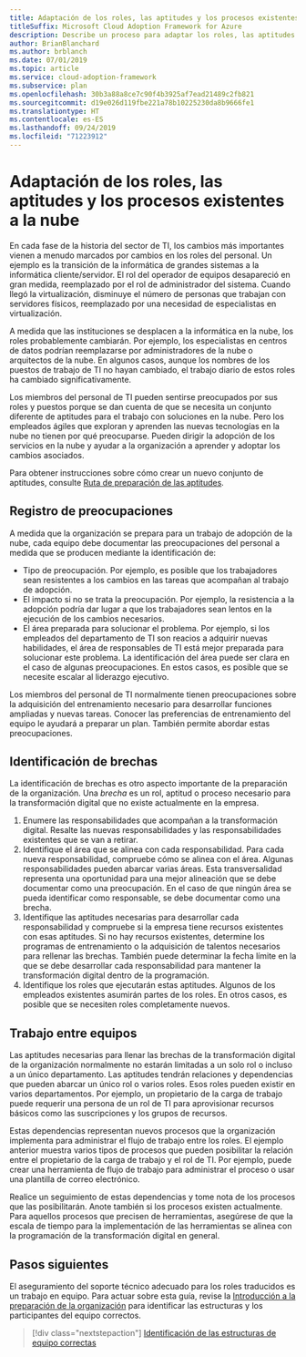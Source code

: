 ```yaml
---
title: Adaptación de los roles, las aptitudes y los procesos existentes a la nube
titleSuffix: Microsoft Cloud Adoption Framework for Azure
description: Describe un proceso para adaptar los roles, las aptitudes y los procesos existentes a la nube.
author: BrianBlanchard
ms.author: brblanch
ms.date: 07/01/2019
ms.topic: article
ms.service: cloud-adoption-framework
ms.subservice: plan
ms.openlocfilehash: 30b3a88a8ce7c90f4b3925af7ead21489c2fb821
ms.sourcegitcommit: d19e026d119fbe221a78b10225230da8b9666fe1
ms.translationtype: HT
ms.contentlocale: es-ES
ms.lasthandoff: 09/24/2019
ms.locfileid: "71223912"
---
```

# <a name="adapt-existing-roles-skills-and-processes-for-the-cloud"></a>Adaptación de los roles, las aptitudes y los procesos existentes a la nube

En cada fase de la historia del sector de TI, los cambios más importantes vienen a menudo marcados por cambios en los roles del personal. Un ejemplo es la transición de la informática de grandes sistemas a la informática cliente/servidor. El rol del operador de equipos desapareció en gran medida, reemplazado por el rol de administrador del sistema. Cuando llegó la virtualización, disminuye el número de personas que trabajan con servidores físicos, reemplazado por una necesidad de especialistas en virtualización.

A medida que las instituciones se desplacen a la informática en la nube, los roles probablemente cambiarán. Por ejemplo, los especialistas en centros de datos podrían reemplazarse por administradores de la nube o arquitectos de la nube. En algunos casos, aunque los nombres de los puestos de trabajo de TI no hayan cambiado, el trabajo diario de estos roles ha cambiado significativamente.

Los miembros del personal de TI pueden sentirse preocupados por sus roles y puestos porque se dan cuenta de que se necesita un conjunto diferente de aptitudes para el trabajo con soluciones en la nube. Pero los empleados ágiles que exploran y aprenden las nuevas tecnologías en la nube no tienen por qué preocuparse. Pueden dirigir la adopción de los servicios en la nube y ayudar a la organización a aprender y adoptar los cambios asociados.

Para obtener instrucciones sobre cómo crear un nuevo conjunto de aptitudes, consulte [Ruta de preparación de las aptitudes](./suggested-skills.md).

## <a name="capturing-concerns"></a>Registro de preocupaciones

A medida que la organización se prepara para un trabajo de adopción de la nube, cada equipo debe documentar las preocupaciones del personal a medida que se producen mediante la identificación de:

- Tipo de preocupación. Por ejemplo, es posible que los trabajadores sean resistentes a los cambios en las tareas que acompañan al trabajo de adopción.
- El impacto si no se trata la preocupación. Por ejemplo, la resistencia a la adopción podría dar lugar a que los trabajadores sean lentos en la ejecución de los cambios necesarios.
- El área preparada para solucionar el problema. Por ejemplo, si los empleados del departamento de TI son reacios a adquirir nuevas habilidades, el área de responsables de TI está mejor preparada para solucionar este problema. La identificación del área puede ser clara en el caso de algunas preocupaciones. En estos casos, es posible que se necesite escalar al liderazgo ejecutivo.

Los miembros del personal de TI normalmente tienen preocupaciones sobre la adquisición del entrenamiento necesario para desarrollar funciones ampliadas y nuevas tareas. Conocer las preferencias de entrenamiento del equipo le ayudará a preparar un plan. También permite abordar estas preocupaciones.

## <a name="identify-gaps"></a>Identificación de brechas

La identificación de brechas es otro aspecto importante de la preparación de la organización. Una _brecha_ es un rol, aptitud o proceso necesario para la transformación digital que no existe actualmente en la empresa.

1. Enumere las responsabilidades que acompañan a la transformación digital. Resalte las nuevas responsabilidades y las responsabilidades existentes que se van a retirar.
1. Identifique el área que se alinea con cada responsabilidad. Para cada nueva responsabilidad, compruebe cómo se alinea con el área. Algunas responsabilidades pueden abarcar varias áreas. Esta transversalidad representa una oportunidad para una mejor alineación que se debe documentar como una preocupación. En el caso de que ningún área se pueda identificar como responsable, se debe documentar como una brecha.
1. Identifique las aptitudes necesarias para desarrollar cada responsabilidad y compruebe si la empresa tiene recursos existentes con esas aptitudes. Si no hay recursos existentes, determine los programas de entrenamiento o la adquisición de talentos necesarios para rellenar las brechas. También puede determinar la fecha límite en la que se debe desarrollar cada responsabilidad para mantener la transformación digital dentro de la programación.
1. Identifique los roles que ejecutarán estas aptitudes. Algunos de los empleados existentes asumirán partes de los roles. En otros casos, es posible que se necesiten roles completamente nuevos.

## <a name="partner-across-teams"></a>Trabajo entre equipos

Las aptitudes necesarias para llenar las brechas de la transformación digital de la organización normalmente no estarán limitadas a un solo rol o incluso a un único departamento. Las aptitudes tendrán relaciones y dependencias que pueden abarcar un único rol o varios roles. Esos roles pueden existir en varios departamentos. Por ejemplo, un propietario de la carga de trabajo puede requerir una persona de un rol de TI para aprovisionar recursos básicos como las suscripciones y los grupos de recursos.

Estas dependencias representan nuevos procesos que la organización implementa para administrar el flujo de trabajo entre los roles. El ejemplo anterior muestra varios tipos de procesos que pueden posibilitar la relación entre el propietario de la carga de trabajo y el rol de TI. Por ejemplo, puede crear una herramienta de flujo de trabajo para administrar el proceso o usar una plantilla de correo electrónico.

Realice un seguimiento de estas dependencias y tome nota de los procesos que las posibilitarán. Anote también si los procesos existen actualmente. Para aquellos procesos que precisen de herramientas, asegúrese de que la escala de tiempo para la implementación de las herramientas se alinea con la programación de la transformación digital en general.

## <a name="next-steps"></a>Pasos siguientes

El aseguramiento del soporte técnico adecuado para los roles traducidos es un trabajo en equipo. Para actuar sobre esta guía, revise la [Introducción a la preparación de la organización](../organize/index.md) para identificar las estructuras y los participantes del equipo correctos.

> [!div class="nextstepaction"]
> [Identificación de las estructuras de equipo correctas](../organize/index.md)

